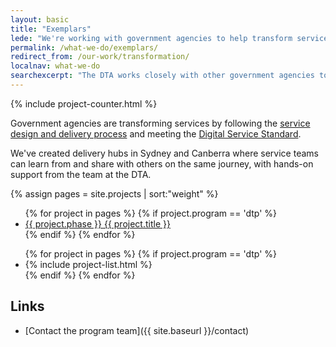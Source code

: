```yaml
---
layout: basic
title: "Exemplars"
lede: "We're working with government agencies to help transform services."
permalink: /what-we-do/exemplars/
redirect_from: /our-work/transformation/
localnav: what-we-do
searchexcerpt: "The DTA works closely with other government agencies to transform individual services while also offering advice and expertise to drive whole-of-government transformation."
---
```


{% include project-counter.html %}

<p>Government agencies are transforming services by following the <a href="{{ site.baseurl }}/standard/service-design-and-delivery-process/">service design and delivery process</a> and meeting the <a href="{{ site.baseurl }}/standard/">Digital Service Standard</a>.</p>

<p>We've created delivery hubs in Sydney and Canberra where service teams can learn from and share with others on the same journey, with hands-on support from the team at the DTA.</p>

{% assign pages = site.projects | sort:"weight"  %}
<ul class="list-small">
  {% for project in pages %}
    {% if project.program == 'dtp' %}
      <li><a href="#{{ project.title | slugify }}"><span class="badge--{{ project.phase }}">{{ project.phase }}</span> {{ project.title }}</a></li>
    {% endif %}
  {% endfor %}
</ul>

<ul class="project-list dtp">
  {% for project in pages %}
  	{% if project.program == 'dtp' %}
  	 <li><a id="{{ project.title | slugify }}"></a>{% include project-list.html %}</li>
  	{% endif %}
  {% endfor %}
</ul>

## Links

- [Contact the program team]({{ site.baseurl }}/contact)
